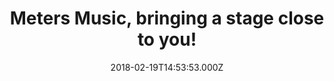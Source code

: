 ---
campaign-uuid: "c-141da1e5-be7e-406d-a519-1ae574e23245"
type: "Product"
category: "Gifts"
date: "2018-02-19T14:53:53.000Z"
end-date: "2018-05-31T23:59:00.000Z"
disable-form: false
is_promoted: true
has_entry_page: false
title: "Meters Music, bringing a stage close to you!"
competition-description: "What's better than listening to good music? To\_Meters Music,\
  \ it's seeing it as well. A unique range of headphones and audio products, bringing\
  \ together lifestyle and audiophile aspirations in one incredible package. \r\n\r\
  \nThat is why they have created the amazing OV-1 WIRED. \r\nDeep, dynamic, articulate,\
  \ detailed… are just a few words to describe them.\r\n<p>If you want to make the\
  \ loudest environment a place of solitude, click here to get to know them better!</p>"
banner-img: "https://assets.expresslyapp.com/asset-693b508b-d801-443a-99a0-60ced0a35e89.jpg"
logo-left-href: "https://metersmusic.com/"
logo-left-image: "https://assets.expresslyapp.com/403d5d33-d37e-4a3e-94df-dec579ca0267-thumb.png"
logo-left-title: "Meters Music"
has-winner: false
---